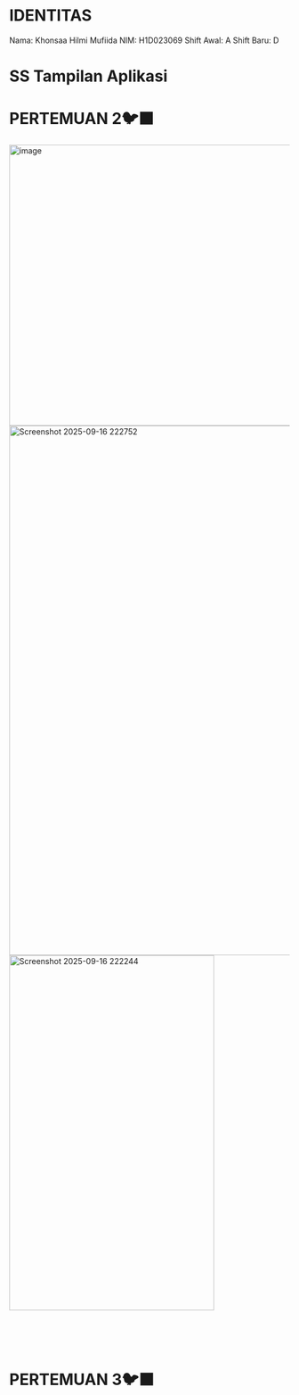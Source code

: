 # IDENTITAS

Nama: Khonsaa Hilmi Mufiida
NIM: H1D023069
Shift Awal: A
Shift Baru: D

# SS Tampilan Aplikasi

# PERTEMUAN 2🐦‍⬛

<img width="1236" height="504" alt="image" src="https://github.com/user-attachments/assets/fad278d9-a9b6-415e-b4ce-9bbd2fa89de8" />


<img width="1570" height="950" alt="Screenshot 2025-09-16 222752" src="https://github.com/user-attachments/assets/4daf78e8-75b9-417a-85fa-879532129012" />


<img width="368" height="637" alt="Screenshot 2025-09-16 222244" src="https://github.com/user-attachments/assets/787833d8-dbbe-4927-8c55-e91d756a0eac" />

<br><br><br>

# PERTEMUAN 3🐦‍⬛


